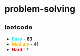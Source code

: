 # problem-solving

## leetcode

- <span style="color :  #00ffff">**Easy**</span> - **63**
- <span style="color :  #ffc20e">**Medium**</span> - **41**
- <span style="color :  red">**Hard**</span> - **1**
